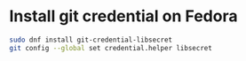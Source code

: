 # Install git credential on Fedora

```bash
sudo dnf install git-credential-libsecret
git config --global set credential.helper libsecret
```


